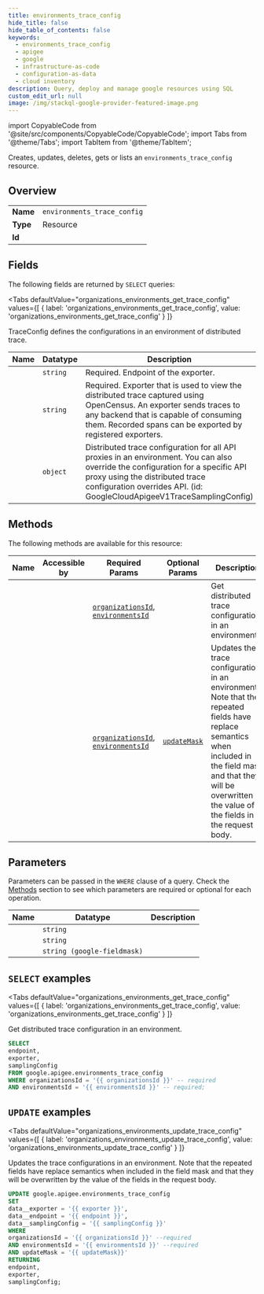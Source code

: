 ```yaml
--- 
title: environments_trace_config
hide_title: false
hide_table_of_contents: false
keywords:
  - environments_trace_config
  - apigee
  - google
  - infrastructure-as-code
  - configuration-as-data
  - cloud inventory
description: Query, deploy and manage google resources using SQL
custom_edit_url: null
image: /img/stackql-google-provider-featured-image.png
---
```


import CopyableCode from '@site/src/components/CopyableCode/CopyableCode';
import Tabs from '@theme/Tabs';
import TabItem from '@theme/TabItem';

Creates, updates, deletes, gets or lists an <code>environments_trace_config</code> resource.

## Overview
<table><tbody>
<tr><td><b>Name</b></td><td><code>environments_trace_config</code></td></tr>
<tr><td><b>Type</b></td><td>Resource</td></tr>
<tr><td><b>Id</b></td><td><CopyableCode code="google.apigee.environments_trace_config" /></td></tr>
</tbody></table>

## Fields

The following fields are returned by `SELECT` queries:

<Tabs
    defaultValue="organizations_environments_get_trace_config"
    values={[
        { label: 'organizations_environments_get_trace_config', value: 'organizations_environments_get_trace_config' }
    ]}
>
<TabItem value="organizations_environments_get_trace_config">

TraceConfig defines the configurations in an environment of distributed trace.

<table>
<thead>
    <tr>
    <th>Name</th>
    <th>Datatype</th>
    <th>Description</th>
    </tr>
</thead>
<tbody>
<tr>
    <td><CopyableCode code="endpoint" /></td>
    <td><code>string</code></td>
    <td>Required. Endpoint of the exporter.</td>
</tr>
<tr>
    <td><CopyableCode code="exporter" /></td>
    <td><code>string</code></td>
    <td>Required. Exporter that is used to view the distributed trace captured using OpenCensus. An exporter sends traces to any backend that is capable of consuming them. Recorded spans can be exported by registered exporters.</td>
</tr>
<tr>
    <td><CopyableCode code="samplingConfig" /></td>
    <td><code>object</code></td>
    <td>Distributed trace configuration for all API proxies in an environment. You can also override the configuration for a specific API proxy using the distributed trace configuration overrides API. (id: GoogleCloudApigeeV1TraceSamplingConfig)</td>
</tr>
</tbody>
</table>
</TabItem>
</Tabs>

## Methods

The following methods are available for this resource:

<table>
<thead>
    <tr>
    <th>Name</th>
    <th>Accessible by</th>
    <th>Required Params</th>
    <th>Optional Params</th>
    <th>Description</th>
    </tr>
</thead>
<tbody>
<tr>
    <td><a href="#organizations_environments_get_trace_config"><CopyableCode code="organizations_environments_get_trace_config" /></a></td>
    <td><CopyableCode code="select" /></td>
    <td><a href="#parameter-organizationsId"><code>organizationsId</code></a>, <a href="#parameter-environmentsId"><code>environmentsId</code></a></td>
    <td></td>
    <td>Get distributed trace configuration in an environment.</td>
</tr>
<tr>
    <td><a href="#organizations_environments_update_trace_config"><CopyableCode code="organizations_environments_update_trace_config" /></a></td>
    <td><CopyableCode code="update" /></td>
    <td><a href="#parameter-organizationsId"><code>organizationsId</code></a>, <a href="#parameter-environmentsId"><code>environmentsId</code></a></td>
    <td><a href="#parameter-updateMask"><code>updateMask</code></a></td>
    <td>Updates the trace configurations in an environment. Note that the repeated fields have replace semantics when included in the field mask and that they will be overwritten by the value of the fields in the request body.</td>
</tr>
</tbody>
</table>

## Parameters

Parameters can be passed in the `WHERE` clause of a query. Check the [Methods](#methods) section to see which parameters are required or optional for each operation.

<table>
<thead>
    <tr>
    <th>Name</th>
    <th>Datatype</th>
    <th>Description</th>
    </tr>
</thead>
<tbody>
<tr id="parameter-environmentsId">
    <td><CopyableCode code="environmentsId" /></td>
    <td><code>string</code></td>
    <td></td>
</tr>
<tr id="parameter-organizationsId">
    <td><CopyableCode code="organizationsId" /></td>
    <td><code>string</code></td>
    <td></td>
</tr>
<tr id="parameter-updateMask">
    <td><CopyableCode code="updateMask" /></td>
    <td><code>string (google-fieldmask)</code></td>
    <td></td>
</tr>
</tbody>
</table>

## `SELECT` examples

<Tabs
    defaultValue="organizations_environments_get_trace_config"
    values={[
        { label: 'organizations_environments_get_trace_config', value: 'organizations_environments_get_trace_config' }
    ]}
>
<TabItem value="organizations_environments_get_trace_config">

Get distributed trace configuration in an environment.

```sql
SELECT
endpoint,
exporter,
samplingConfig
FROM google.apigee.environments_trace_config
WHERE organizationsId = '{{ organizationsId }}' -- required
AND environmentsId = '{{ environmentsId }}' -- required;
```
</TabItem>
</Tabs>


## `UPDATE` examples

<Tabs
    defaultValue="organizations_environments_update_trace_config"
    values={[
        { label: 'organizations_environments_update_trace_config', value: 'organizations_environments_update_trace_config' }
    ]}
>
<TabItem value="organizations_environments_update_trace_config">

Updates the trace configurations in an environment. Note that the repeated fields have replace semantics when included in the field mask and that they will be overwritten by the value of the fields in the request body.

```sql
UPDATE google.apigee.environments_trace_config
SET 
data__exporter = '{{ exporter }}',
data__endpoint = '{{ endpoint }}',
data__samplingConfig = '{{ samplingConfig }}'
WHERE 
organizationsId = '{{ organizationsId }}' --required
AND environmentsId = '{{ environmentsId }}' --required
AND updateMask = '{{ updateMask}}'
RETURNING
endpoint,
exporter,
samplingConfig;
```
</TabItem>
</Tabs>
